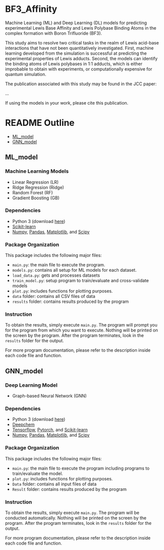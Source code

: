 # BF3_Affinity
Machine Learning (ML) and Deep Learning (DL) models for predicting experimental Lewis Base Affinity and Lewis Polybase Binding Atoms in the complex formation with Boron Trifluoride (BF3).

This study aims to resolve two critical tasks in the realm of Lewis acid-base interactions that have not been quantitatively investigated. First, machine learning developed from the simulation is successful at predicting the experimental properties of Lewis adducts. Second, the models can identify the binding atoms of Lewis polybases in 1:1 adducts, which is either improbable to obtain with experiments, or computationally expensive for quantum simulation.

The publication associated with this study may be found in the JCC paper:

...

If using the models in your work, please cite this publication.

# README Outline
- [ML_model](https://github.com/Comistrylab/BF3_Affinity#ml_model)
- [GNN_model](https://github.com/Comistrylab/BF3_Affinity#gnn_model)
## ML_model
### Machine Learning Models
- Linear Regression (LR)
- Ridge Regression (Ridge)
- Random Forest (RF)
- Gradient Boosting (GB)

### Dependencies
- Python 3 (download [here](https://www.python.org/downloads/))
- [Scikit-learn](https://scikit-learn.org/stable/)
- [Numpy](https://numpy.org/), [Pandas](https://pandas.pydata.org/), [Matplotlib](https://matplotlib.org/), and [Scipy](https://scipy.org/)

### Package Organization
This package includes the following major files:
- `main.py`: the main file to execute the program.
- `models.py`: contains all setup for ML models for each dataset.
- `load_data.py`: gets and processes datasets
- `train_model.py`: setup program to train/evaluate and cross-validate models
- `plot.py`: includes functions for plotting purposes.
- `data` folder: contains all CSV files of data
- `results` folder: contains results produced by the program

### Instruction
To obtain the results, simply execute `main.py`. The program will prompt you for the program from which you want to execute. Nothing will be printed on the screen by the program. After the program terminates, look in the `results` folder for the output.

For more program documentation, please refer to the description inside each code file and function.

## GNN_model
### Deep Learning Model
- Graph-based Neural Network (GNN)

### Dependencies
- Python 3 (download [here](https://www.python.org/downloads/))
- [Deepchem](https://deepchem.readthedocs.io/en/latest/)
- [Tensorflow](https://www.tensorflow.org/), [Pytorch](https://pytorch.org/docs/stable/), and [Scikit-learn](https://scikit-learn.org/stable/)
- [Numpy](https://numpy.org/), [Pandas](https://pandas.pydata.org/), [Matplotlib](https://matplotlib.org/), and [Scipy](https://scipy.org/)

### Package Organization
This package includes the following major files:
- `main.py`: the main file to execute the program including programs to train/evaluate the model.
- `plot.py`: includes functions for plotting purposes.
- `Data` folder: contains all input files of data
- `Result` folder: contains results produced by the program

### Instruction
To obtain the results, simply execute `main.py`. The program will be conducted automatically. Nothing will be printed on the screen by the program. After the program terminates, look in the `results` folder for the output.

For more program documentation, please refer to the description inside each code file and function.

